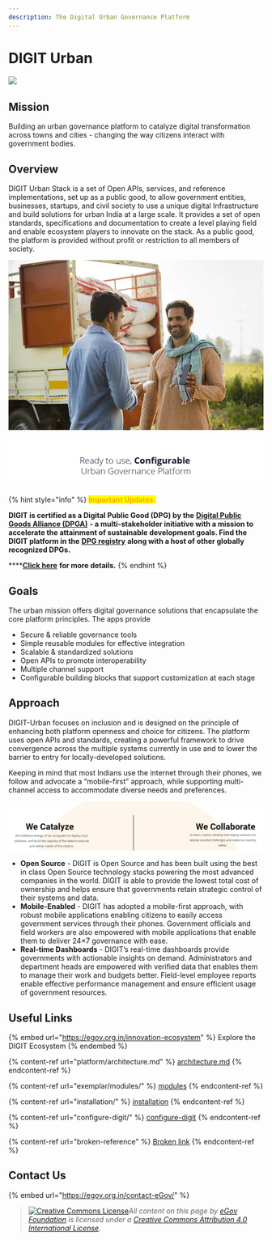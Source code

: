 ```yaml
---
description: The Digital Urban Governance Platform
---
```


# DIGIT Urban

![](.gitbook/assets/digit-website\_updated-03.png)

## Mission

Building an urban governance platform to catalyze digital transformation across towns and cities - changing the way citizens interact with government bodies.

## Overview

DIGIT Urban Stack is a set of Open APIs, services, and reference implementations, set up as a public good, to allow government entities, businesses, startups, and civil society to use a unique digital Infrastructure and build solutions for urban India at a large scale. It provides a set of open standards, specifications and documentation to create a level playing field and enable ecosystem players to innovate on the stack. As a public good, the platform is provided without profit or restriction to all members of society.

![](<.gitbook/assets/image (94).png>)

![](<.gitbook/assets/image (92) (1).png>)

{% hint style="info" %}
<mark style="color:orange;">**Important Updates:**</mark>&#x20;

**DIGIT is certified as a Digital Public Good (DPG) by the** [**Digital Public Goods Alliance (DPGA)**](https://digitalpublicgoods.net/) **- a multi-stakeholder initiative with a mission to accelerate the attainment of sustainable development goals. Find the DIGIT platform in the** [**DPG registry**](https://digitalpublicgoods.net/registry/) **along with a host of other globally recognized DPGs.**&#x20;

****[**Click here**](https://digitalpublicgoods.net/) **for more details.**
{% endhint %}

## Goals

The urban mission offers digital governance solutions that encapsulate the core platform principles. The apps provide

* Secure & reliable governance tools
* Simple reusable modules for effective integration
* Scalable & standardized solutions
* Open APIs to promote interoperability
* Multiple channel support
* Configurable building blocks that support customization at each stage

## Approach

DIGIT-Urban focuses on inclusion and is designed on the principle of enhancing both platform openness and choice for citizens. The platform uses open APIs and standards, creating a powerful framework to drive convergence across the multiple systems currently in use and to lower the barrier to entry for locally-developed solutions.&#x20;

Keeping in mind that most Indians use the internet through their phones, we follow and advocate a “mobile-first” approach, while supporting multi-channel access to accommodate diverse needs and preferences.

![](.gitbook/assets/landing-page-12.png)

* **Open Source** - DIGIT is Open Source and has been built using the best in class Open Source technology stacks powering the most advanced companies in the world. DIGIT is able to provide the lowest total cost of ownership and helps ensure that governments retain strategic control of their systems and data.
* **Mobile-Enabled** - DIGIT has adopted a mobile-first approach, with robust mobile applications enabling citizens to easily access government services through their phones. Government officials and field workers are also empowered with mobile applications that enable them to deliver 24×7 governance with ease.
* **Real-time Dashboards** - DIGIT’s real-time dashboards provide governments with actionable insights on demand. Administrators and department heads are empowered with verified data that enables them to manage their work and budgets better. Field-level employee reports enable effective performance management and ensure efficient usage of government resources.

## Useful Links

{% embed url="https://egov.org.in/innovation-ecosystem" %}
Explore the DIGIT Ecosystem
{% endembed %}

{% content-ref url="platform/architecture.md" %}
[architecture.md](platform/architecture.md)
{% endcontent-ref %}

{% content-ref url="exemplar/modules/" %}
[modules](exemplar/modules/)
{% endcontent-ref %}

{% content-ref url="installation/" %}
[installation](installation/)
{% endcontent-ref %}

{% content-ref url="configure-digit/" %}
[configure-digit](configure-digit/)
{% endcontent-ref %}

{% content-ref url="broken-reference" %}
[Broken link](broken-reference)
{% endcontent-ref %}

## Contact Us

{% embed url="https://egov.org.in/contact-eGov/" %}



> [![Creative Commons License](https://i.creativecommons.org/l/by/4.0/80x15.png)_​_](http://creativecommons.org/licenses/by/4.0/)_All content on this page by_ [_eGov Foundation_](https://egov.org.in/) _is licensed under a_ [_Creative Commons Attribution 4.0 International License_](http://creativecommons.org/licenses/by/4.0/)_._
